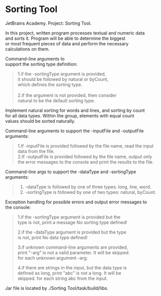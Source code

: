 # Sorting Tool
JetBrains Academy. Project: Sorting Tool.

In this project, written program processes textual and numeric data</br>
and sorts it. Program will be able to determine the biggest</br>
or most frequent pieces of data and perform the necessary</br>
calculations on them.

Command-line arguments to</br>
support the sorting type definition:

>1.if the -sortingType argument is provided,</br>
>it should be followed by natural or byCount,</br>
>which defines the sorting type.</br></br>
>2.if the argument is not provided, then consider</br>
>natural to be the default sorting type.
> 
Implement natural sorting for words and lines, and sorting by count</br>
for all data types. Within the group, elements with equal count</br>
values should be sorted naturally.

Command-line arguments to support the -inputFile and -outputFile</br>
arguments:

>1.If -inputFile is provided followed by the file name, read the input</br>
> data from the file.</br>
2.If -outputFile is provided followed by the file name, output only</br>
> the error messages to the console and print the results to the file.

Command-line args to support the -dataType and -sortingType</br>
arguments:

>1. -dataType is followed by one of three types: long, line, word.
>2. -sortingType is followed by one of two types: natural, byCount.

Exception handling for possible errors and output error messages to</br>
the console:

>1.if the -sortingType argument is provided but the</br>
>type is not, print a message No sorting type defined!
> 
>2.if the -dataType argument is provided but the type</br>
> is not, print No data type defined!
> 
>3.if unknown command-line arguments are provided,</br>
> print "-arg" is not a valid parameter. It will be skipped.</br>
> for each unknown argument -arg;
> 
>4.if there are strings in the input, but the data type is</br>
> defined as long, print "abc" is not a long. It will be</br>
> skipped. for each string abc from the input.

Jar file is located by ./Sorting Tool/task/build/libs.